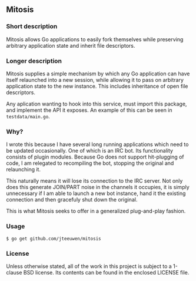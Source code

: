 ## Mitosis

### Short description

Mitosis allows Go applications to easily fork themselves while preserving
arbitrary application state and inherit file descriptors.


### Longer description

Mitosis supplies a simple mechanism by which any Go application can have
itself relaunched into a new session, while allowing it to pass on arbitrary
application state to the new instance. This includes inheritance of open
file descriptors.

Any aplication wanting to hook into this service, must import this package,
and implement the API it exposes. An example of this can be seen in
`testdata/main.go`.


### Why?

I wrote this because I have several long running applications which need to
be updated occasionally. One of which is an IRC bot. Its functionality consists
of plugin modules. Because Go does not support hit-plugging of code, I am
relegated to recompiling the bot, stopping the original and relaunching it.

This naturally means it will lose its connection to the IRC server. Not only
does this generate JOIN/PART noise in the channels it occupies, it is simply
unnecessary if I am able to launch a new bot instance, hand it the existing
connection and then gracefuly shut down the original.

This is what Mitosis seeks to offer in a generalized plug-and-play fashion.


### Usage

    $ go get github.com/jteeuwen/mitosis


### License

Unless otherwise stated, all of the work in this project is subject to a
1-clause BSD license. Its contents can be found in the enclosed LICENSE file.

